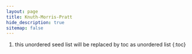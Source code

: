 ```yaml
---
layout: page
title: Knuth-Morris-Pratt
hide_description: true
sitemap: false
---
```

1. this unordered seed list will be replaced by toc as unordered list
{:toc}
